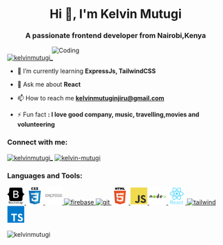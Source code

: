 <h1 align="center">Hi 👋, I'm Kelvin Mutugi</h1>
<h3 align="center">A passionate frontend developer from Nairobi,Kenya</h3>
<img align="right" alt="Coding" width="400" src="https://media4.giphy.com/media/WtTnAfZn6aVJfBzlN3/giphy.gif?cid=ecf05e479sqdyhmk2uxwwf3crpp5pjvmo0fn2frq05h8eqvt&ep=v1_gifs_related&rid=giphy.gif&ct=g" />
<p align="left"> <a href="https://twitter.com/kelvinmutugi_" target="blank"><img src="https://img.shields.io/twitter/follow/kelvinmutugi_?logo=twitter&style=for-the-badge" alt="kelvinmutugi_" /></a> </p>

- 🌱 I’m currently learning **ExpressJs, TailwindCSS**

- 💬 Ask me about **React**

- 📫 How to reach me **kelvinmutuginjiru@gmail.com**

- ⚡ Fun fact **: I love good company, music, travelling,movies and volunteering**

<h3 align="left">Connect with me:</h3>
<p align="left">
<a href="https://twitter.com/kelvinmutugi_" target="blank"><img align="center" src="https://raw.githubusercontent.com/rahuldkjain/github-profile-readme-generator/master/src/images/icons/Social/twitter.svg" alt="kelvinmutugi_" height="30" width="40" /></a>
<a href="https://linkedin.com/in/kelvin-mutugi" target="blank"><img align="center" src="https://raw.githubusercontent.com/rahuldkjain/github-profile-readme-generator/master/src/images/icons/Social/linked-in-alt.svg" alt="kelvin-mutugi" height="30" width="40" /></a>
</p>

<h3 align="left">Languages and Tools:</h3>
<p align="left"> <a href="https://getbootstrap.com" target="_blank" rel="noreferrer"> <img src="https://raw.githubusercontent.com/devicons/devicon/master/icons/bootstrap/bootstrap-plain-wordmark.svg" alt="bootstrap" width="40" height="40"/> </a> <a href="https://www.w3schools.com/css/" target="_blank" rel="noreferrer"> <img src="https://raw.githubusercontent.com/devicons/devicon/master/icons/css3/css3-original-wordmark.svg" alt="css3" width="40" height="40"/> </a> <a href="https://expressjs.com" target="_blank" rel="noreferrer"> <img src="https://raw.githubusercontent.com/devicons/devicon/master/icons/express/express-original-wordmark.svg" alt="express" width="40" height="40"/> </a> <a href="https://firebase.google.com/" target="_blank" rel="noreferrer"> <img src="https://www.vectorlogo.zone/logos/firebase/firebase-icon.svg" alt="firebase" width="40" height="40"/> </a> <a href="https://git-scm.com/" target="_blank" rel="noreferrer"> <img src="https://www.vectorlogo.zone/logos/git-scm/git-scm-icon.svg" alt="git" width="40" height="40"/> </a> <a href="https://www.w3.org/html/" target="_blank" rel="noreferrer"> <img src="https://raw.githubusercontent.com/devicons/devicon/master/icons/html5/html5-original-wordmark.svg" alt="html5" width="40" height="40"/> </a> <a href="https://developer.mozilla.org/en-US/docs/Web/JavaScript" target="_blank" rel="noreferrer"> <img src="https://raw.githubusercontent.com/devicons/devicon/master/icons/javascript/javascript-original.svg" alt="javascript" width="40" height="40"/> </a> <a href="https://nodejs.org" target="_blank" rel="noreferrer"> <img src="https://raw.githubusercontent.com/devicons/devicon/master/icons/nodejs/nodejs-original-wordmark.svg" alt="nodejs" width="40" height="40"/> </a> <a href="https://reactjs.org/" target="_blank" rel="noreferrer"> <img src="https://raw.githubusercontent.com/devicons/devicon/master/icons/react/react-original-wordmark.svg" alt="react" width="40" height="40"/> </a> <a href="https://tailwindcss.com/" target="_blank" rel="noreferrer"> <img src="https://www.vectorlogo.zone/logos/tailwindcss/tailwindcss-icon.svg" alt="tailwind" width="40" height="40"/> </a> <a href="https://www.typescriptlang.org/" target="_blank" rel="noreferrer"> <img src="https://raw.githubusercontent.com/devicons/devicon/master/icons/typescript/typescript-original.svg" alt="typescript" width="40" height="40"/> </a> </p>

<p><img align="center" src="https://github-readme-stats.vercel.app/api/top-langs?username=kelvinmutugi&show_icons=true&locale=en&layout=compact" alt="kelvinmutugi" /></p>
